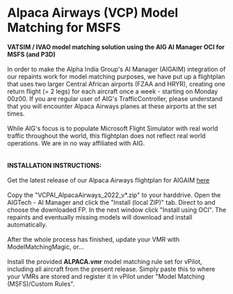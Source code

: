 # Alpaca Airways (VCP) Model Matching for MSFS
<b>VATSIM / IVAO model matching solution using the AIG AI Manager OCI for MSFS (and P3D)</b><br>
<br>
In order to make the Alpha India Group's AI Manager (AIGAIM) integration of
our repaints work for model matching purposes, we have put up a flightplan that
uses two larger Central African airports (FZAA and HRYR), creating one return
flight (= 2 legs) for each aircraft once a week - starting on Monday 00z00. If you
are regular user of AIG's TrafficController, please understand that you will encounter
Alpaca Airways planes at these airports at the set times.<br>
<br>
While AIG's focus is to populate Microsoft Flight Simulator with real world traffic
throughout the world, this flightplan does not reflect real world operations. We are
in no way affiliated with AIG.<br>
<br>
<br>
<b>INSTALLATION INSTRUCTIONS:</b><br>
<br>
Get the latest release of our Alpaca Airways flightplan for AIGAIM <a href="https://github.com/flightdeck2sim/MSFS-AIG/releases" target="_blank">here</a><br>
<br>
Copy the "VCPAI_AlpacaAirways_2022_v*.zip" to your harddrive. Open the AIGTech -
AI Manager and click the "Install (local ZIP)" tab. Direct to and choose the downloaded
FP. In the next window click "Install using OCI". The repaints and eventually missing
models will download and install automatically.<br>
<br>
After the whole process has finished, update your VMR with ModelMatchingMagic, or...<br>
<br>
Install the provided <b>ALPACA.vmr</b> model matching rule set for vPilot, including all aircraft from the present
release. Simply paste this to where your VMRs are stored and register it in vPilot under
"Model Matching (MSFS)/Custom Rules".
